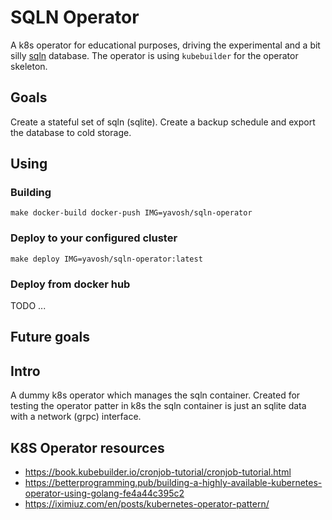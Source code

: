 # SQLN Operator

A k8s operator for educational purposes, driving the experimental and a bit 
silly [sqln](https://github.com/yavosh/sqln) database.
The operator is using `kubebuilder` for the operator skeleton.

## Goals 

Create a stateful set of sqln (sqlite).
Create a backup schedule and export the database to cold storage.

## Using 

### Building

    make docker-build docker-push IMG=yavosh/sqln-operator

### Deploy to your configured cluster

    make deploy IMG=yavosh/sqln-operator:latest

### Deploy from docker hub

TODO ...

## Future goals 


## Intro

A dummy k8s operator which manages the sqln container. Created for testing the
operator patter in k8s the sqln container is just an sqlite data with a network (grpc)
interface.

## K8S Operator resources

- https://book.kubebuilder.io/cronjob-tutorial/cronjob-tutorial.html
- https://betterprogramming.pub/building-a-highly-available-kubernetes-operator-using-golang-fe4a44c395c2
- https://iximiuz.com/en/posts/kubernetes-operator-pattern/
